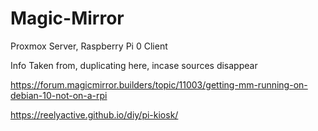 # Magic-Mirror
Proxmox Server, Raspberry Pi 0 Client


Info Taken from, duplicating here, incase sources disappear

https://forum.magicmirror.builders/topic/11003/getting-mm-running-on-debian-10-not-on-a-rpi

https://reelyactive.github.io/diy/pi-kiosk/
